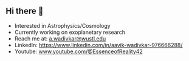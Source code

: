 ## Hi there 👋  

- Interested in Astrophysics/Cosmology
- Currently working on exoplanetary research
- Reach me at: a.wadivkar@wustl.edu
- LinkedIn: https://www.linkedin.com/in/aavik-wadivkar-976666288/
- Youtube: www.youtube.com/@EssenceofReality42

<!--
**awadivkar/awadivkar** is a ✨ _special_ ✨ repository because its `README.md` (this file) appears on your GitHub profile.

Here are some ideas to get you started:

- 🔭 I’m currently working on ...
- 🌱 I’m currently learning ...
- 👯 I’m looking to collaborate on ...
- 🤔 I’m looking for help with ...
- 💬 Ask me about ...
- 📫 How to reach me: ...
- 😄 Pronouns: ...
- ⚡ Fun fact: ...
-->
